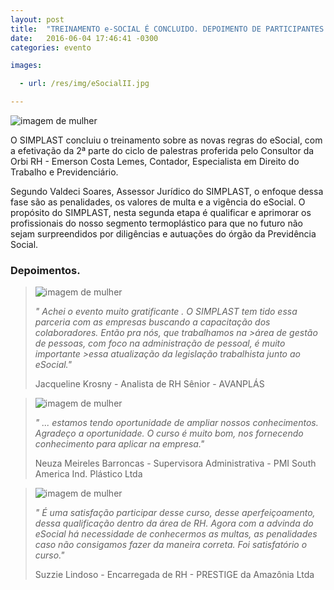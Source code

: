 ```yaml
---
layout: post
title:  "TREINAMENTO e-SOCIAL É CONCLUIDO. DEPOIMENTO DE PARTICIPANTES ATESTAM O SUCESSO DO EVENTO"
date:   2016-06-04 17:46:41 -0300
categories: evento

images:

  - url: /res/img/eSocialII.jpg

---
```


![imagem de mulher](/simplast/res/img/eSocialII.jpg)

O SIMPLAST concluiu o treinamento sobre as novas regras do eSocial, com a efetivação da 2ª parte do ciclo de palestras proferida pelo Consultor da Orbi RH -  Emerson Costa Lemes, Contador, Especialista em Direito do Trabalho e Previdenciário.

Segundo Valdeci Soares, Assessor Jurídico do SIMPLAST, o enfoque dessa fase são as penalidades, os valores de multa e a vigência do eSocial. O propósito do SIMPLAST, nesta segunda etapa é qualificar e aprimorar os profissionais do nosso segmento termoplástico para que no futuro não sejam surpreendidos por diligências e autuações do órgão da Previdência Social.


### Depoimentos.
>![imagem de mulher](/simplast/res/img/jacqueline_krosny.jpg)
>
>_" Achei o evento muito gratificante . O SIMPLAST tem tido essa parceria com as empresas buscando a capacitação dos colaboradores. Então pra nós, que trabalhamos na >área de gestão  de pessoas, com foco na administração de pessoal, é muito importante >essa atualização da legislação trabalhista junto ao eSocial."_
>
>Jacqueline Krosny - Analista de RH Sênior - AVANPLÁS


>![imagem de mulher](/simplast/res/img/neuza-barroncas.jpg)
>
>_" ... estamos tendo oportunidade de ampliar nossos conhecimentos. Agradeço a oportunidade. O curso é muito bom, nos fornecendo conhecimento para aplicar na empresa."_
>
>Neuza Meireles Barroncas - Supervisora Administrativa - PMI South America Ind. Plástico Ltda


>![imagem de mulher](/simplast/res/img/suzzie_lindosa.jpg)
>
> _" É uma satisfação participar desse curso, desse aperfeiçoamento, dessa qualificação dentro da área de RH. Agora com a advinda do eSocial há necessidade de conhecermos as multas, as penalidades caso não consigamos fazer da maneira correta. Foi satisfatório o curso."_
>
>Suzzie Lindoso - Encarregada de RH - PRESTIGE da Amazônia Ltda
